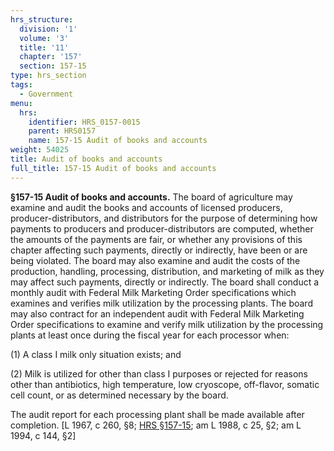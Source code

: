 ```yaml
---
hrs_structure:
  division: '1'
  volume: '3'
  title: '11'
  chapter: '157'
  section: 157-15
type: hrs_section
tags:
  - Government
menu:
  hrs:
    identifier: HRS_0157-0015
    parent: HRS0157
    name: 157-15 Audit of books and accounts
weight: 54025
title: Audit of books and accounts
full_title: 157-15 Audit of books and accounts
---
```

**§157-15 Audit of books and accounts.** The board of agriculture may examine and audit the books and accounts of licensed producers, producer-distributors, and distributors for the purpose of determining how payments to producers and producer-distributors are computed, whether the amounts of the payments are fair, or whether any provisions of this chapter affecting such payments, directly or indirectly, have been or are being violated. The board may also examine and audit the costs of the production, handling, processing, distribution, and marketing of milk as they may affect such payments, directly or indirectly. The board shall conduct a monthly audit with Federal Milk Marketing Order specifications which examines and verifies milk utilization by the processing plants. The board may also contract for an independent audit with Federal Milk Marketing Order specifications to examine and verify milk utilization by the processing plants at least once during the fiscal year for each processor when:

(1) A class I milk only situation exists; and

(2) Milk is utilized for other than class I purposes or rejected for reasons other than antibiotics, high temperature, low cryoscope, off-flavor, somatic cell count, or as determined necessary by the board.

The audit report for each processing plant shall be made available after completion. [L 1967, c 260, §8; [HRS §157-15](/title-11/chapter-157/section-157-15/); am L 1988, c 25, §2; am L 1994, c 144, §2]